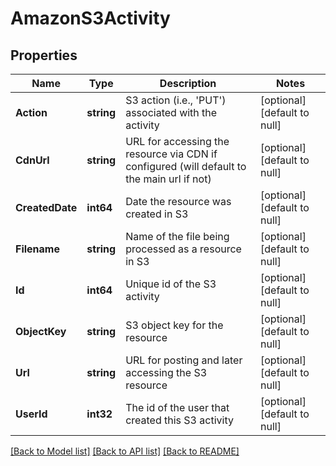 # AmazonS3Activity

## Properties
Name | Type | Description | Notes
------------ | ------------- | ------------- | -------------
**Action** | **string** | S3 action (i.e., &#39;PUT&#39;) associated with the activity | [optional] [default to null]
**CdnUrl** | **string** | URL for accessing the resource via CDN if configured (will default to the main url if not) | [optional] [default to null]
**CreatedDate** | **int64** | Date the resource was created in S3 | [optional] [default to null]
**Filename** | **string** | Name of the file being processed as a resource in S3 | [optional] [default to null]
**Id** | **int64** | Unique id of the S3 activity | [optional] [default to null]
**ObjectKey** | **string** | S3 object key for the resource | [optional] [default to null]
**Url** | **string** | URL for posting and later accessing the S3 resource | [optional] [default to null]
**UserId** | **int32** | The id of the user that created this S3 activity | [optional] [default to null]

[[Back to Model list]](../README.md#documentation-for-models) [[Back to API list]](../README.md#documentation-for-api-endpoints) [[Back to README]](../README.md)


